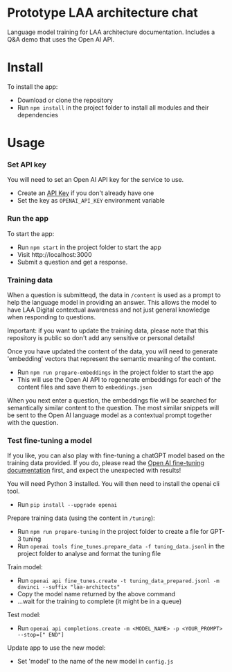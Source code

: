 # Prototype LAA architecture chat
Language model training for LAA architecture documentation. Includes a Q&A demo that uses the Open AI API.

# Install
To install the app:
- Download or clone the repository
- Run `npm install` in the project folder to install all modules and their dependencies

# Usage

### Set API key

You will need to set an Open AI API key for the service to use.
- Create an [API Key](https://platform.openai.com/docs/quickstart/add-your-api-key) if you don't already have one
- Set the key as `OPENAI_API_KEY` environment variable

### Run the app

To start the app:
- Run `npm start` in the project folder to start the app
- Visit http://localhost:3000
- Submit a question and get a response.

### Training data

When a question is submitteqd, the data in `/content` is used as a prompt to help the language model in providing an answer. This allows the model to have LAA Digital contextual awareness and not just general knowledge when responding to questions.

Important: if you want to update the training data, please note that this repository is public so don't add any sensitive or personal details!

Once you have updated the content of the data, you will need to generate 'embedding' vectors that represent the semantic meaning of the content.
- Run `npm run prepare-embeddings` in the project folder to start the app
- This will use the Open AI API to regenerate embeddings for each of the content files and save them to `embeddings.json`

When you next enter a question, the embeddings file will be searched for semantically similar content to the question. The most similar snippets will be sent to the Open AI language model as a contextual prompt together with the question.

### Test fine-tuning a model

If you like, you can also play with fine-tuning a chatGPT model based on the training data provided. If you do, please read the [Open AI fine-tuning documentation](https://platform.openai.com/docs/guides/fine-tuning) first, and expect the unexpected with results!

You will need Python 3 installed. You will then need to install the openai cli tool.
- Run `pip install --upgrade openai`

Prepare training data (using the content in `/tuning`):
- Run `npm run prepare-tuning` in the project folder to create a file for GPT-3 tuning
- Run `openai tools fine_tunes.prepare_data -f tuning_data.jsonl` in the project folder to analyse and format the tuning file

Train model:
- Run `openai api fine_tunes.create -t tuning_data_prepared.jsonl -m davinci --suffix "laa-architects"`
- Copy the model name returned by the above command
- ...wait for the training to complete (it might be in a queue)

Test model:
- Run `openai api completions.create -m <MODEL_NAME> -p <YOUR_PROMPT> --stop=[" END"]`

Update app to use the new model:
- Set 'model' to the name of the new model in `config.js`
